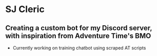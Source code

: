 # SJ Cleric

## Creating a custom bot for my Discord server, with inspiration from Adventure Time's BMO

- Currently working on training chatbot using scraped AT scripts
